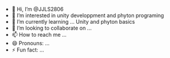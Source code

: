 - 👋 Hi, I’m @JJLS2806
- 👀 I’m interested in unity developpment and phyton programing 
- 🌱 I’m currently learning ... Unity and phyton basics 
- 💞️ I’m looking to collaborate on ...
- 📫 How to reach me ... 
- 😄 Pronouns: ...
- ⚡ Fun fact: ...

<!---
JJLS2806/JJLS2806 is a ✨ special ✨ repository because its `README.md` (this file) appears on your GitHub profile.
You can click the Preview link to take a look at your changes.
--->
